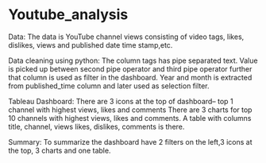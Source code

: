 # Youtube_analysis
Data:
The data is YouTube channel views consisting of video tags, likes, dislikes, views and published date time stamp,etc.

Data cleaning using python:
The column tags has pipe separated text. Value is picked up between second pipe operator and third pipe operator further that column is used as filter in the dashboard.
Year and month is extracted from published_time column and later used as selection filter.

Tableau Dashboard:
There are 3 icons at the top of dashboard– top 1 channel with highest views, likes and comments
There are 3 charts for top 10 channels with highest views, likes and comments. 
A table with columns title, channel, views likes, dislikes, comments is there.

Summary:
To summarize the dashboard have 2 filters on the left,3 icons at the top, 3 charts and one table.
